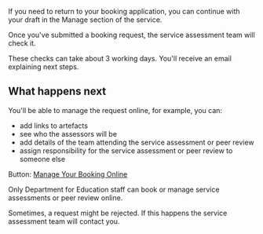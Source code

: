 If you need to return to your booking application, you can continue with your draft in the Manage section of the service.

Once you've submitted a booking request, the service assessment team will check it.

These checks can take about 3 working days. You'll receive an email explaining next steps.

## What happens next

You'll be able to manage the request online, for example, you can:
- add links to artefacts
- see who the assessors will be
- add details of the team attending the service assessment or peer review
- assign responsibility for the service assessment or peer review to someone else

Button: [Manage Your Booking Online](https://examplelink.com)

Only Department for Education staff can book or manage service assessments or peer review online.

Sometimes, a request might be rejected. If this happens the service assessment team will contact you.


